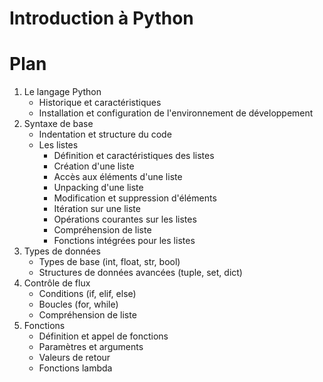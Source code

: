 # Introduction à Python


# Plan 

1. Le langage Python
   - Historique et caractéristiques
   - Installation et configuration de l'environnement de développement
2. Syntaxe de base
   - Indentation et structure du code
   - Les listes
     - Définition et caractéristiques des listes
     - Création d'une liste
     - Accès aux éléments d'une liste
     - Unpacking d'une liste
     - Modification et suppression d'éléments
     - Itération sur une liste
     - Opérations courantes sur les listes
     - Compréhension de liste
     - Fonctions intégrées pour les listes
3. Types de données
   - Types de base (int, float, str, bool)
   - Structures de données avancées (tuple, set, dict)
4. Contrôle de flux
   - Conditions (if, elif, else)
   - Boucles (for, while)
   - Compréhension de liste
5. Fonctions
   - Définition et appel de fonctions
   - Paramètres et arguments
   - Valeurs de retour
   - Fonctions lambda
